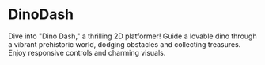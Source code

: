 # DinoDash
Dive into "Dino Dash," a thrilling 2D platformer! Guide a lovable dino through a vibrant prehistoric world, dodging obstacles and collecting treasures. Enjoy responsive controls and charming visuals.
